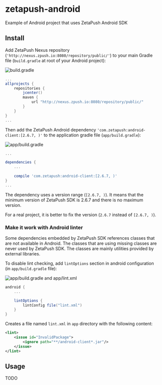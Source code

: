 # zetapush-android

Example of Android project that uses ZetaPush Android SDK

## Install

Add ZetaPush Nexus repository (`'http://nexus.zpush.io:8080/repository/public/'`) to your main Gradle file (`build.gradle` at root of your Android project):

![build.gradle](https://user-images.githubusercontent.com/645363/28027104-4d585dca-6598-11e7-97b8-82a9e1c698bf.jpg)

```groovy
...
allprojects {
    repositories {
        jcenter()
        maven {
            url "http://nexus.zpush.io:8080/repository/public/"
        }
    }
}
...
```

Then add the ZetaPush Android dependency `'com.zetapush:android-client:[2.6.7, )'` to the application gradle file (`app/build.gradle`):

![app/build.gradle](https://user-images.githubusercontent.com/645363/28027256-c62b6a6c-6598-11e7-8245-2e0758b5eb23.jpg)

```groovy
...

dependencies {
    ...
    
    compile 'com.zetapush:android-client:[2.6.7, )'
}
...
```

The dependency uses a version range (`[2.6.7, )`). It means that the minimum version of ZetaPush SDK is 2.6.7 and there is no maximum version.

For a real project, it is better to fix the version (`2.6.7` instead of `[2.6.7, )`).


### Make it work with Android linter

Some dependencies embedded by ZetaPush SDK references classes that are not available in Android.
The classes that are using missing classes are never used by ZetaPush SDK. The classes are mainly
utilities provided by external libraries.

To disable lint checking, add `lintOptions` section in android configuration (in `app/build.gradle` file):

![app/build.gradle and app/lint.xml](https://user-images.githubusercontent.com/645363/28027103-4d576d66-6598-11e7-8162-9566b205342b.jpg)

```groovy
android {
    ...

    lintOptions {
        lintConfig file("lint.xml")
    }
}
```

Creates a file named `lint.xml` in `app` directory with the following content:

```xml
<lint>
    <issue id="InvalidPackage">
        <ignore path="**/android-client*.jar"/>
    </issue>
</lint>
```

## Usage

TODO

